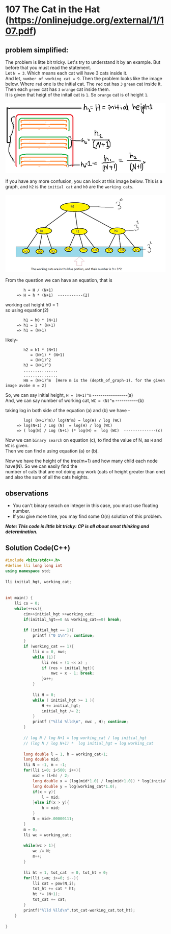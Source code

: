 # 107 The Cat in the Hat (https://onlinejudge.org/external/1/107.pdf)

## problem simplified:
The problem is litte bit tricky. Let's try to understand it by an example. But before that you must read the statement. <br>
Let `N = 3`. Which means each cat will have 3 cats inside it. <br>
And let, `number of working cat = 9`. Then the problem looks like the image below. Where `red` one is the initial cat. The `red` cat has `3` `green` cat inside it. Then each `green` cat has `3` `orange` cat inside them. <br>
It is given that heigt of the initail cat is `1`. So `orange` cat is of height `1`. <br>
<br>
![...](../images/UVA107.1.PNG)</br>

If you have any more confusion, you can look at this image below. This is a graph, and `h2` is the `initial cat` and `h0` are the `working cats`. <br>
<br>
![...](../images/UVA107.2.PNG)</br>

From the question we can have an equation, that is 

            h = H / (N+1)
         => H = h * (N+1)  -----------(2)

working cat height h0 = 1 <br>
so using equation(2)

            h1 = h0 * (N+1) 
         => h1 = 1 * (N+1) 
         => h1 = (N+1)

likely-

            h2 = h1 * (N+1)
               = (N+1) * (N+1)
               = (N+1)^2
            h3 = (N+1)^3
            ...............
            ...............
            Hm = (N+1)^m  [Here m is the (depth_of_graph-1). for the given image avobe m = 2]   

So, we can say initial height, `H = (N+1)^m` -----------------(a)<br>
And, we can say number of working cat, `WC = (N)^m` -----------(b) <br>

taking log in both side of the equation (a) and (b)  we have - <br>

            log( (N+1)^m)/ log(N^m) = log(H) / log (WC)
         => log(N+1) / Log (N)  = log(H) / log (WC)
         => ( log(N) / Log (N+1) )* log(H) =  log (WC)  --------------(c)
Now we can `binary search` on equation (c), to find the value of N, as `H` and `WC` is given. <br>
Then we can find `m` using equation (a) or (b). <br>

Now we have the height of the tree(m+1) and how many child each node have(N). So we can easily find the  
number of cats that are not doing any work (cats of height greater than one) and also  the sum of all
the cats heights.



## observations
- You can't binary serach on integer in this case,  you must use floating number.
- If you give more time, you may find some O(n) solution of this problem. 

***Note: This code is little bit tricky: CP is all about smat thinking and determination.***


## **Solution Code(C++)**
```C++
#include <bits/stdc++.h>
#define lli long long int
using namespace std;

lli initial_hgt, working_cat;


int main() {
    lli cs = 0;
    while(++cs){
        cin>>initial_hgt >>working_cat;
        if(initial_hgt==0 && working_cat==0) break;

        if (initial_hgt == 1){
            printf ("0 1\n"); continue;
        }
        if (working_cat == 1){
            lli x = 0, nwc;
            while (1){
                lli res = (1 << x) ;
                if (res > initial_hgt){
                    nwc = x - 1; break;
                }x++;
            }
            
            lli H = 0;
            while ( initial_hgt >= 1 ){
                H += initial_hgt;
                initial_hgt /= 2;
            }
            printf ("%lld %lld\n", nwc , H); continue;
        }

        // log N / log N+1 = log working_cat / log initial_hgt
        // (log N / log N+1) *  log initial_hgt = log working_cat

        long double l = 1, h = working_cat+1;
        long double mid;
        lli N = -1, m = -1;
        for(lli i=0; i<500; i++){
            mid = (l+h) / 2;
            long double x = (log(mid*1.0) / log(mid+1.0)) * log(initial_hgt*1.0);
            long double y = log(working_cat*1.0);
            if(x < y){
                l = mid;
            }else if(x > y){
                h = mid;
            }
            N = mid+.00000111;
        }
        m = 0;
        lli wc = working_cat;
        
        while(wc > 1){
            wc /= N;
            m++;
        }

        lli ht = 1, tot_cat  = 0, tot_ht = 0;
        for(lli i=m; i>=0; i--){
            lli cat = pow(N,i);
            tot_ht += cat * ht;
            ht *= (N+1);
            tot_cat += cat;
        }
        printf("%lld %lld\n",tot_cat-working_cat,tot_ht);
    }

}
